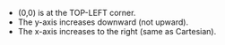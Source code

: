 * (0,0) is at the TOP-LEFT corner.
* The y-axis increases downward (not upward).
* The x-axis increases to the right (same as Cartesian).